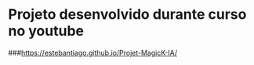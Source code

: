 # Projeto desenvolvido durante curso no youtube

###https://estebantiago.github.io/Projet-MagicK-IA/
